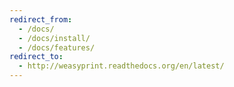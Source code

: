 ```yaml
---
redirect_from:
  - /docs/
  - /docs/install/
  - /docs/features/
redirect_to:
  - http://weasyprint.readthedocs.org/en/latest/
---
```

